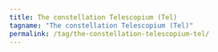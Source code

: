 ```yaml
---
title: The constellation Telescopium (Tel)
tagname: "The constellation Telescopium (Tel)"
permalink: /tag/the-constellation-telescopium-tel/
---
```

